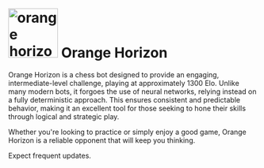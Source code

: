 # <img src="https://github.com/user-attachments/assets/2de371d7-5648-468c-9287-0865661d1bb0" alt="orange horizon logo" width="100"/> Orange Horizon

Orange Horizon is a chess bot designed to provide an engaging, intermediate-level challenge, playing at approximately 1300 Elo. Unlike many modern bots, it forgoes the use of neural networks, relying instead on a fully deterministic approach. This ensures consistent and predictable behavior, making it an excellent tool for those seeking to hone their skills through logical and strategic play.

Whether you're looking to practice or simply enjoy a good game, Orange Horizon is a reliable opponent that will keep you thinking.

Expect frequent updates.

